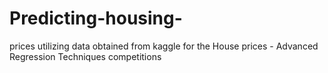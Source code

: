 # Predicting-housing-

prices utilizing data obtained from kaggle for the House prices - Advanced Regression Techniques competitions
